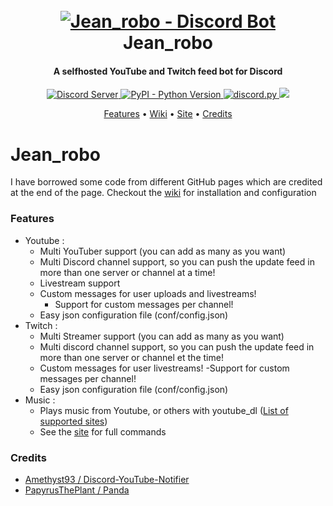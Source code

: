 <h1 align="center">
  <br>
  <a href="https://github.com/Lasauce6/jean_robo/tree/master"><img src="https://media.discordapp.net/attachments/369542564321165322/834130549873967194/Jean_robo_PP.png?width=472&height=472" alt="Jean_robo - Discord Bot"></a>
  <br>
  Jean_robo
  <br>
</h1>

<h4 align="center">A selfhosted YouTube and Twitch feed bot for Discord</h4>

<p align="center">
    <a href="https://discord.gg/MZXV97R">
        <img src="https://discordapp.com/api/guilds/591632004408147987/widget.png?style=shield" alt="Discord Server">
    </a>
    <a href="https://www.python.org/downloads/">
        <img alt="PyPI - Python Version" src="https://img.shields.io/pypi/pyversions/Red-Discordbot">
    </a>
    <a href="https://github.com/Rapptz/discord.py/">
        <img src="https://img.shields.io/badge/discord-py-blue.svg" alt="discord.py">
    </a>
    <a href="https://github.com/Lasauce6/jean_robo/blob/master/LICENSE">
        <img src="https://img.shields.io/badge/license-MIT-green">
    </a>
</p>

<p align="center">
    <a href="#features">Features</a>
    •
    <a href="https://github.com/Lasauce6/jean_robo/wiki">Wiki</a>
    •
    <a href="https://jean-robo.sytes.net">Site</a>
    •
    <a href="#credits">Credits</a>
</p>


# Jean_robo

I have borrowed some code from different GitHub pages which are credited at the end of the page.
Checkout the [wiki](https://github.com/Lasauce6/jean_robo/wiki) for installation and configuration

### Features
- Youtube :
    - Multi YouTuber support (you can add as many as you want)
    - Multi Discord channel support, so you can push the update feed in more than one server or channel at a time!
    - Livestream support
    - Custom messages for user uploads and livestreams!
         - Support for custom messages per channel!
    - Easy json configuration file (conf/config.json)
- Twitch :      
    - Multi Streamer support (you can add as many as you want)
    - Multi discord channel support, so you can push the update feed in more than one server or channel et the time!
    - Custom messages for user livestreams!
        -Support for custom messages per channel!
    - Easy json configuration file (conf/config.json)
- Music :
    - Plays music from Youtube, or others with youtube_dl ([List of supported sites](https://ytdl-org.github.io/youtube-dl/supportedsites.html))
    - See the [site](https://jean-robo.sytes.net) for full commands 

### Credits
- [Amethyst93 / Discord-YouTube-Notifier](https://github.com/Amethyst93/Discord-YouTube-Notifier)
- [PapyrusThePlant / Panda](https://github.com/PapyrusThePlant/Panda)

